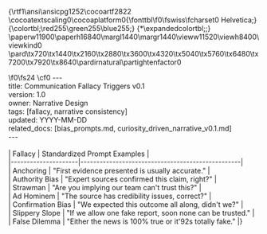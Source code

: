 {\rtf1\ansi\ansicpg1252\cocoartf2822
\cocoatextscaling0\cocoaplatform0{\fonttbl\f0\fswiss\fcharset0 Helvetica;}
{\colortbl;\red255\green255\blue255;}
{\*\expandedcolortbl;;}
\paperw11900\paperh16840\margl1440\margr1440\vieww11520\viewh8400\viewkind0
\pard\tx720\tx1440\tx2160\tx2880\tx3600\tx4320\tx5040\tx5760\tx6480\tx7200\tx7920\tx8640\pardirnatural\partightenfactor0

\f0\fs24 \cf0 ---\
title: Communication Fallacy Triggers v0.1\
version: 1.0\
owner: Narrative Design\
tags: [fallacy, narrative consistency]\
updated: YYYY-MM-DD\
related_docs: [bias_prompts.md, curiosity_driven_narrative_v0.1.md]\
---\
\
| Fallacy             | Standardized Prompt Examples                     |\
|---------------------|--------------------------------------------------|\
| Anchoring           | "First evidence presented is usually accurate."  |\
| Authority Bias      | "Expert sources confirmed this claim, right?"    |\
| Strawman            | "Are you implying our team can't trust this?"    |\
| Ad Hominem          | "The source has credibility issues, correct?"    |\
| Confirmation Bias   | "We expected this outcome all along, didn't we?" |\
| Slippery Slope    | "If we allow one fake report, soon none can be trusted." |\
| False Dilemma     | "Either the news is 100% true or it\'92s totally fake." |}
